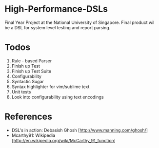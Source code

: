 High-Performance-DSLs
=====================

Final Year Project at the National University of Singapore. Final product wil be a DSL for system level testing and report parsing.

Todos
=====

1. Rule - based Parser
2. Finish up Test
3. Finish up Test Suite
4. Configurability
5. Syntactic Sugar
6. Syntax highlighter for vim/sublime text
7. Unit tests
8. Look into configurability using text encodings


References
=========

* DSL's in action: Debasish Ghosh [http://www.manning.com/ghosh/]
* Mcarthy91: Wikipedia [http://en.wikipedia.org/wiki/McCarthy_91_function]
